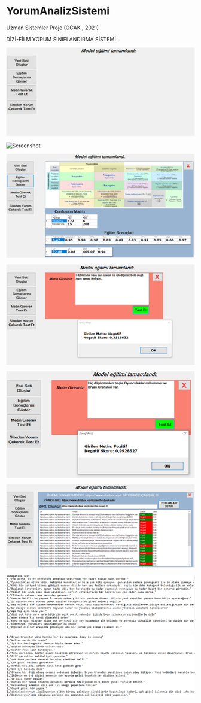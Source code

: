 # YorumAnalizSistemi
Uzman Sistemler Proje (OCAK , 2021)


DİZİ-FİLM YORUM SINIFLANDIRMA SİSTEMİ

![Screenshot](Uzman%20Sistemler%20Proje%20Resimleri/ana_ekran.PNG)

![Screenshot](Uzman%20Sistemler%20Proje%20Resimleri/veriseti_ekranı.PNG)

![Screenshot](Uzman%20Sistemler%20Proje%20Resimleri/egitim_sonucları_ekranı.PNG)

![Screenshot](Uzman%20Sistemler%20Proje%20Resimleri/negatif.PNG)

![Screenshot](Uzman%20Sistemler%20Proje%20Resimleri/pozitif.PNG)

![Screenshot](Uzman%20Sistemler%20Proje%20Resimleri/sitede_test_et.PNG)

![Screenshot](Uzman%20Sistemler%20Proje%20Resimleri/yorumlar1.PNG)

![Screenshot](Uzman%20Sistemler%20Proje%20Resimleri/yorumlar2.PNG)
